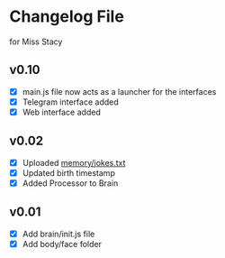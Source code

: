 # Changelog File
for Miss Stacy

## v0.10

- [x] main.js file now acts as a launcher for the interfaces 
- [x] Telegram interface added 
- [x] Web interface added 

## v0.02

- [x] Uploaded [memory/jokes.txt](memory/jokes.txt) 
- [x] Updated birth timestamp 
- [x] Added Processor to Brain 

## v0.01

- [x] Add brain/init.js file 
- [x] Add body/face folder 
